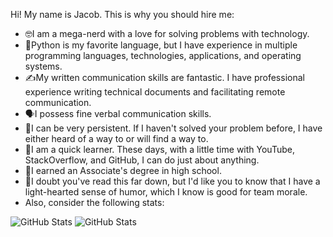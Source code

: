 Hi! My name is Jacob. This is why you should hire me:
- 🤓I am a mega-nerd with a love for solving problems with technology.
- 🐍Python is my favorite language, but I have experience in multiple programming languages, technologies, applications, and operating systems.
- ✍️My written communication skills are fantastic. I have professional experience writing technical documents and facilitating remote communication.
- 🗣️I possess fine verbal communication skills. 
- 💪I can be very persistent. If I haven't solved your problem before, I have either heard of a way to or will find a way to. 
- 🧠I am a quick learner. These days, with a little time with YouTube, StackOverflow, and GitHub, I can do just about anything.
- 📃I earned an Associate's degree in high school.
- 🤙I doubt you've read this far down, but I'd like you to know that I have a light-hearted sense of humor, which I know is good for team morale.
- Also, consider the following stats:

![GitHub Stats](https://github-readme-stats.vercel.app/api/top-langs/?username=JacobDPoland&theme=dark&show_icons=true&hide_border=true&layout=compact) ![GitHub Stats](https://streak-stats.demolab.com?user=JacobDPoland&theme=dark&hide_border=true)


